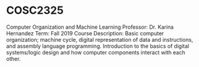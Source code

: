 # COSC2325

Computer Organization and Machine Learning
Professor: Dr. Karina Hernandez
Term:      Fall 2019
Course Description: Basic computer organization; machine cycle, digital representation of data and instructions, 
                    and assembly language programming. Introduction to the basics of digital systems/logic design 
                    and how computer components interact with each other.
